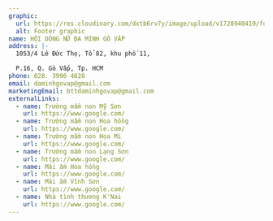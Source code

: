 ```yaml
---
graphic:
  url: https://res.cloudinary.com/dxtb6rv7y/image/upload/v1728940419/fooder_xanh_ngoc_hgax5f.svg
  alt: Footer graphic
name: HỘI DÒNG NỮ ĐA MINH GÒ VẤP
address: |-
  1053/4 Lê Đức Thọ, Tổ 82, khu phố 11,

  P.16, Q. Gò Vấp, Tp. HCM
phone: 028. 3996 4628
email: daminhgovap@gmail.com
marketingEmail: bttdaminhgovap@gmail.com
externalLinks:
  - name: Trường mầm non Mỹ Sơn
    url: https://www.google.com/
  - name: Trường mầm non Hoa hồng
    url: https://www.google.com/
  - name: Trường mầm non Họa Mi
    url: https://www.google.com/
  - name: Trường mầm non Lạng Sơn
    url: https://www.google.com/
  - name: Mái ấm Hoa hồng
    url: https://www.google.com/
  - name: Mái ấm Vĩnh Sơn
    url: https://www.google.com/
  - name: Nhà tình thương K'Nai
    url: https://www.google.com/
---
```

